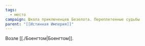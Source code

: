```yaml
---
tags:
  - место
campaign: Школа приключенцев Безелота. Переплетенные судьбы
parent: "[[Истинная Империя]]"
---
```



Возле [[./Боенгтом|Боенгтом]].
